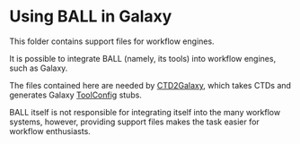 # Using BALL in Galaxy

This folder contains support files for workflow engines.

It is possible to integrate BALL (namely, its tools) into workflow engines, such as Galaxy.

The files contained here are needed by [CTD2Galaxy], which takes CTDs and generates Galaxy [ToolConfig] stubs.

BALL itself is not responsible for integrating itself into the many workflow systems, however, providing support files makes the task easier for workflow enthusiasts.

[CTD2Galaxy]: https://github.com/WorkflowConversion/CTD2Galaxy
[ToolConfig]: https://wiki.galaxyproject.org/Admin/Tools/ToolConfigSyntax